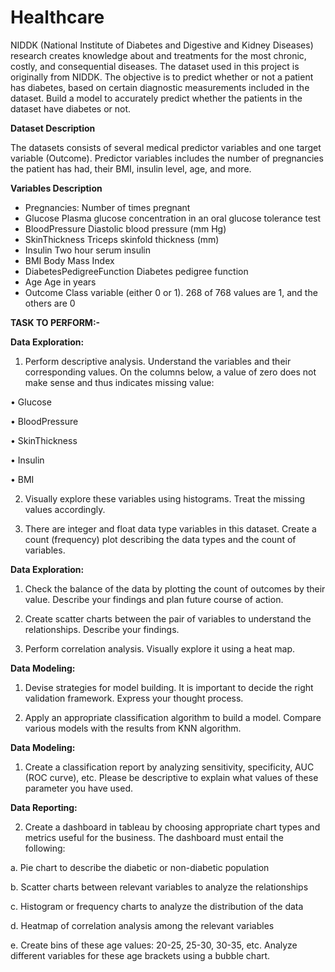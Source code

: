 # **Healthcare**
NIDDK (National Institute of Diabetes and Digestive and Kidney Diseases) research creates knowledge about and treatments for the most chronic, costly, and consequential diseases.
The dataset used in this project is originally from NIDDK. The objective is to predict whether or not a patient has diabetes, based on certain diagnostic measurements included in the dataset.
Build a model to accurately predict whether the patients in the dataset have diabetes or not.

**Dataset Description**

The datasets consists of several medical predictor variables and one target variable (Outcome). Predictor variables includes the number of pregnancies the patient has had, their BMI, insulin level, age, and more.

**Variables	Description**

 - Pregnancies:	Number of times pregnant 
 - Glucose	  Plasma glucose concentration in an oral glucose tolerance test 
 - BloodPressure	Diastolic blood pressure (mm Hg) 
 - SkinThickness	Triceps skinfold thickness (mm) 
 - Insulin	Two hour serum insulin 
 - BMI	Body Mass Index 
 - DiabetesPedigreeFunction	Diabetes pedigree function 
 - Age	Age in years 
 - Outcome	Class variable (either 0 or 1). 268 of 768 values are 1, and the others are 0

**TASK TO PERFORM:-**

**Data Exploration:**

1. Perform descriptive analysis. Understand the variables and their corresponding values. On the columns below, a value of zero does not make sense and thus indicates missing value:

• Glucose

• BloodPressure

• SkinThickness

• Insulin

• BMI

2. Visually explore these variables using histograms. Treat the missing values accordingly.

3. There are integer and float data type variables in this dataset. Create a count (frequency) plot describing the data types and the count of variables. 

 
**Data Exploration:**

1. Check the balance of the data by plotting the count of outcomes by their value. Describe your findings and plan future course of action.

2. Create scatter charts between the pair of variables to understand the relationships. Describe your findings.

3. Perform correlation analysis. Visually explore it using a heat map.

 
 
**Data Modeling:**

1. Devise strategies for model building. It is important to decide the right validation framework. Express your thought process.

2. Apply an appropriate classification algorithm to build a model. Compare various models with the results from KNN algorithm.

 

**Data Modeling:**

1. Create a classification report by analyzing sensitivity, specificity, AUC (ROC curve), etc. Please be descriptive to explain what values of these parameter you have used.

**Data Reporting:**

2. Create a dashboard in tableau by choosing appropriate chart types and metrics useful for the business. The dashboard must entail the following:

a. Pie chart to describe the diabetic or non-diabetic population

b. Scatter charts between relevant variables to analyze the relationships

c. Histogram or frequency charts to analyze the distribution of the data

d. Heatmap of correlation analysis among the relevant variables

e. Create bins of these age values: 20-25, 25-30, 30-35, etc. Analyze different variables for these age brackets using a bubble chart.
